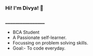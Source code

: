 ### Hi! I'm Divya! 👋
### ________________

- BCA Student
- A Passionate self-learner.
- Focussing on problem solving skills.
- Goal:- To code everyday.


